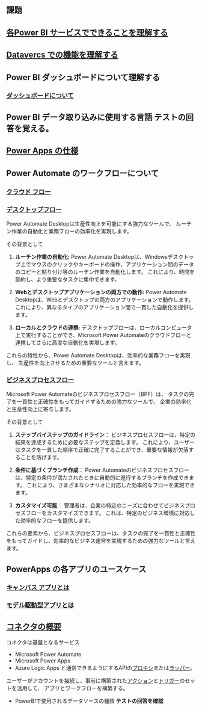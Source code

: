 ## 課題
## [各Power BI サービスでできることを理解する](https://learn.microsoft.com/ja-jp/power-bi/fundamentals/service-service-vs-desktop)
## [Datavercs での機能を理解する](https://learn.microsoft.com/ja-jp/power-apps/maker/data-platform/data-platform-intro)
## Power BI ダッシュボードについて理解する
  ### [ダッシュボードについて](https://learn.microsoft.com/ja-jp/power-bi/fundamentals/service-basic-concepts#dashboards)
## Power BI データ取り込みに使用する言語 **テストの回答を覚える。**
## [Power Apps の仕様](https://learn.microsoft.com/ja-jp/power-apps/powerapps-overview)
## Power Automate のワークフローについて
### [クラウド フロー](https://learn.microsoft.com/ja-jp/power-automate/overview-cloud)
### [デスクトップフロー](https://learn.microsoft.com/ja-jp/power-automate/desktop-flows/introduction)
Power Automate Desktopは生産性向上を可能にする強力なツールで、
ルーチン作業の自動化と業務フローの効率化を実現します。

その背景として
1. **ルーチン作業の自動化:** Power Automate Desktopは、Windowsデスクトップ上でマウスのクリックやキーボードの操作、アプリケーション間のデータのコピーと貼り付け等のルーチン作業を自動化します。
これにより、時間を節約し、より重要なタスクに集中できます。

2. **Webとデスクトップアプリケーションの両方での動作:** Power Automate Desktopは、Webとデスクトップの両方のアプリケーションで動作します。
これにより、異なるタイプのアプリケーション間で一貫した自動化を提供します。

3. **ローカルとクラウドの連携:** デスクトップフローは、ローカルコンピュータ上で実行することができ、Microsoft Power Automateのクラウドフローと連携してさらに高度な自動化を実現します。

これらの特性から、Power Automate Desktopは、効率的な業務フローを実現し、
生産性を向上させるための重要なツールと言えます。
### [ビジネスプロセスフロー](https://learn.microsoft.com/ja-jp/power-automate/business-process-flows-overview)
Microsoft Power Automateのビジネスプロセスフロー（BPF）は、
タスクの完了を一貫性と正確性をもってガイドするための強力なツールで、
企業の効率化と生産性向上に寄与します。

その背景として
1. **ステップバイステップのガイドライン**： ビジネスプロセスフローは、特定の結果を達成するために必要なステップを定義します。
これにより、ユーザーはタスクを一貫した順序で正確に完了することができ、重要な情報が欠落することを防げます。

2. **条件に基づくブランチ作成**： Power Automateのビジネスプロセスフローは、特定の条件が満たされたときに自動的に進行するブランチを作成できます。
これにより、さまざまなシナリオに対応した効率的なフローを実現できます。

3. **カスタマイズ可能**： 管理者は、企業の特定のニーズに合わせてビジネスプロセスフローをカスタマイズできます。
これは、特定のビジネス環境に対応した効率的なフローを提供します。

これらの要素から、ビジネスプロセスフローは、タスクの完了を一貫性と正確性をもってガイドし、効率的なビジネス運営を実現するための強力なツールと言えます。

## PowerApps の各アプリのユースケース
### [キャンバス アプリとは](https://learn.microsoft.com/ja-jp/power-apps/maker/canvas-apps/getting-started)
### [モデル駆動型アプリとは](https://learn.microsoft.com/ja-jp/power-apps/maker/model-driven-apps/model-driven-app-overview)
## [コネクタの概要](https://learn.microsoft.com/ja-jp/connectors/connectors)
コネクタは基盤となるサービス
- Microsoft Power Automate
- Microsoft Power Apps
- Azure Logic Apps
と通信できるようにするAPIの[プロキシ](https://www.softbanktech.co.jp/special/blog/it-keyword/2022/0030/#:~:text=%E3%80%8C%E3%83%97%E3%83%AD%E3%82%AD%E3%82%B7%E3%80%8D%E3%81%A8%E3%81%AF%E3%80%81%E3%82%A4%E3%83%B3%E3%82%BF%E3%83%BC%E3%83%8D%E3%83%83%E3%83%88,%E3%81%A8%E3%81%97%E3%81%A6%E5%88%A9%E7%94%A8%E3%81%95%E3%82%8C%E3%81%A6%E3%81%84%E3%81%BE%E3%81%99%E3%80%82)または[ラッパー](https://e-words.jp/w/%E3%83%A9%E3%83%83%E3%83%91%E3%83%BC.html#:~:text=%E3%82%BD%E3%83%95%E3%83%88%E3%82%A6%E3%82%A7%E3%82%A2%E3%82%84%E3%83%97%E3%83%AD%E3%82%B0%E3%83%A9%E3%83%A0%E9%83%A8%E5%93%81%E3%81%AA%E3%81%A9,%E3%81%AB%E3%81%93%E3%81%AE%E3%82%88%E3%81%86%E3%81%AB%E5%91%BC%E3%81%B0%E3%82%8C%E3%82%8B%E3%80%82)。

ユーザーがアカウントを接続し、事前に構築された[アクション](https://learn.microsoft.com/ja-jp/connectors/connectors#%E3%82%A2%E3%82%AF%E3%82%B7%E3%83%A7%E3%83%B3)と[トリガー](https://learn.microsoft.com/ja-jp/connectors/connectors#%E3%83%88%E3%83%AA%E3%82%AC%E3%83%BC)のセットを活用して、
アプリとワークフローを構築する。
- PowerBIで使用されるデータソースの種類 **テストの回答を確認**